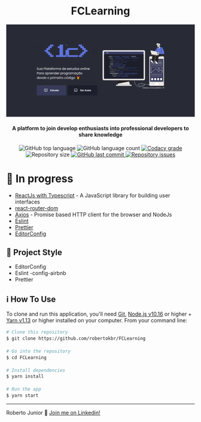 <h1 align="center">
 FCLearning
</h1>
 <img alt="Leading" src="https://github.com/robertokbr/FCLearning/blob/master/.Github/home.png">
<h4 align="center">
A platform to join develop enthusiasts into professional developers to share knowledge 
</h4>
<p align="center">
  <img alt="GitHub top language" src="https://img.shields.io/github/languages/top/robertokbr/FCLearning.svg">

  <img alt="GitHub language count" src="https://img.shields.io/github/languages/count/robertokbr/FCLearning.svg">

  <a href="https://www.codacy.com/app/robertokbr/FCLearning?utm_source=github.com&amp;utm_medium=referral&amp;utm_content=robertokbr/FCLearning&amp;utm_campaign=Badge_Grade">
    <img alt="Codacy grade" src="https://img.shields.io/codacy/grade/1b577a07dda843aba09f4bc55d1af8fc.svg">
  </a>

  <img alt="Repository size" src="https://img.shields.io/github/repo-size/robertokbr/FCLearning.svg">
  <a href="https://github.com/robertokbr/FCLearning/commits/master">
    <img alt="GitHub last commit" src="https://img.shields.io/github/last-commit/robertokbr/FCLearning.svg">
  </a>

  <a href="https://github.com/robertokbr/FCLearning/issues">
    <img alt="Repository issues" src="https://img.shields.io/github/issues/robertokbr/FCLearning.svg">
  </a>
</p>

# 🚧 In progress

- [ReactJs with Typescript](https://reactjs.org) - A JavaScript library for building user interfaces
- [react-router-dom]()
- [Axios](https://github.com/axios/axios) - Promise based HTTP client for the browser and NodeJs
- [Eslint]()
- [Prettier]()
- [EditorConfig]()

## 🎈 Project Style

* EditorConfig
* Eslint -config-airbnb
* Prettier

## :information_source: How To Use

To clone and run this application, you'll need [Git](https://git-scm.com), [Node.js v10.16][nodejs] or higher + [Yarn v1.13][yarn] or higher installed on your computer. From your command line:

```bash
# Clone this repository
$ git clone https://github.com/robertokbr/FCLearning

# Go into the repository
$ cd FCLearning

# Install dependencies
$ yarn install

# Run the app
$ yarn start
```
---

Roberto Junior :wave: [Join me on Linkedin!](https://www.linkedin.com/in/robertojrcdc/)

[nodejs]: https://nodejs.org/
[yarn]: https://yarnpkg.com/
[vc]: https://code.visualstudio.com/
[vceditconfig]: https://marketplace.visualstudio.com/items?itemName=EditorConfig.EditorConfig
[vceslint]: https://marketplace.visualstudio.com/items?itemName=dbaeumer.vscode-eslint
